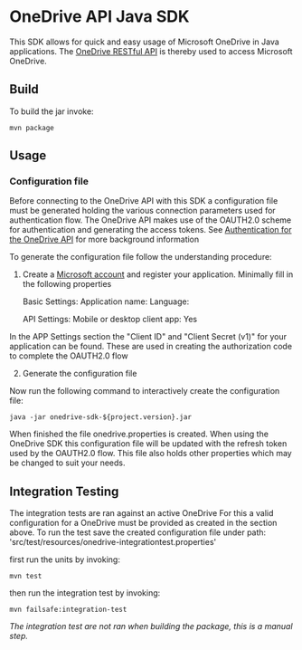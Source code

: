# OneDrive API Java SDK

This SDK allows for quick and easy usage of Microsoft OneDrive in Java 
applications. The [OneDrive RESTful API](https://dev.onedrive.com/index.htm) 
is thereby used to access Microsoft OneDrive. 

## Build

To build the jar invoke:

    mvn package 

## Usage

### Configuration file 

Before connecting to the OneDrive API with this SDK a configuration file
must be generated holding the various connection parameters used for 
authentication flow. The OneDrive API makes use of the OAUTH2.0 scheme for 
authentication and generating the access tokens. See 
[Authentication for the OneDrive API](https://dev.onedrive.com/auth/readme.htm)
for more background information

To generate the configuration file follow the understanding procedure:

1. Create a [Microsoft account](https://account.live.com/developers/applications/)
 and register your application. Minimally fill in the following properties 

    Basic Settings:
      Application name: <your-application-name>
      Language: <language-for-your-application>
    
    API Settings:
      Mobile or desktop client app: Yes
 
In the APP Settings section the "Client ID" and "Client Secret (v1)" for your 
application can be found. These are used in creating the authorization code to 
complete the OAUTH2.0 flow 

2. Generate the configuration file

Now run the following command to interactively create the configuration file:

    java -jar onedrive-sdk-${project.version}.jar    
 
When finished the file onedrive.properties is created. When using the OneDrive 
SDK this configuration file will be updated with the refresh token used by the
OAUTH2.0 flow. This file also holds other properties which may be changed to 
suit your needs. 


## Integration Testing

The integration tests are ran against an active OneDrive For this a valid
configuration for a OneDrive must be provided as created in the section above.
To run the test save the created configuration file under path:   
    'src/test/resources/onedrive-integrationtest.properties' 
    
first run the units by invoking:

    mvn test
 	 
then run the integration test by invoking:

    mvn failsafe:integration-test
 

*The integration test are not ran when building the package, this is a manual step.* 
 